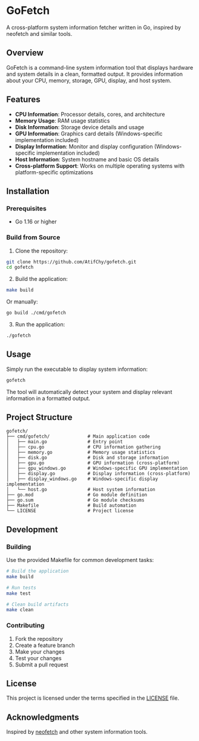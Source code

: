 # GoFetch

A cross-platform system information fetcher written in Go, inspired by neofetch and similar tools.

## Overview

GoFetch is a command-line system information tool that displays hardware and system details in a clean, formatted output. It provides information about your CPU, memory, storage, GPU, display, and host system.

## Features

- **CPU Information**: Processor details, cores, and architecture
- **Memory Usage**: RAM usage statistics  
- **Disk Information**: Storage device details and usage
- **GPU Information**: Graphics card details (Windows-specific implementation included)
- **Display Information**: Monitor and display configuration (Windows-specific implementation included)
- **Host Information**: System hostname and basic OS details
- **Cross-platform Support**: Works on multiple operating systems with platform-specific optimizations

## Installation

### Prerequisites

- Go 1.16 or higher

### Build from Source

1. Clone the repository:

```bash
git clone https://github.com/AtifChy/gofetch.git
cd gofetch
```

2. Build the application:

```bash
make build
```

Or manually:

```bash
go build ./cmd/gofetch
```

3. Run the application:

```bash
./gofetch
```

## Usage

Simply run the executable to display system information:

```bash
gofetch
```

The tool will automatically detect your system and display relevant information in a formatted output.

## Project Structure

```
gofetch/
├── cmd/gofetch/              # Main application code
│   ├── main.go               # Entry point
│   ├── cpu.go                # CPU information gathering
│   ├── memory.go             # Memory usage statistics
│   ├── disk.go               # Disk and storage information
│   ├── gpu.go                # GPU information (cross-platform)
│   ├── gpu_windows.go        # Windows-specific GPU implementation
│   ├── display.go            # Display information (cross-platform)
│   ├── display_windows.go    # Windows-specific display implementation
│   └── host.go               # Host system information
├── go.mod                    # Go module definition
├── go.sum                    # Go module checksums
├── Makefile                  # Build automation
└── LICENSE                   # Project license
```

## Development

### Building

Use the provided Makefile for common development tasks:

```bash
# Build the application
make build

# Run tests
make test

# Clean build artifacts
make clean
```

### Contributing

1. Fork the repository
2. Create a feature branch
3. Make your changes
4. Test your changes
5. Submit a pull request

## License

This project is licensed under the terms specified in the [LICENSE](LICENSE) file.

## Acknowledgments

Inspired by [neofetch](https://github.com/dylanaraps/neofetch) and other system information tools.
